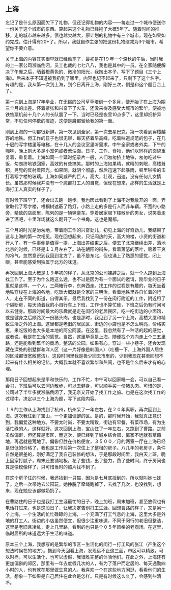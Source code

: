 ## 上海
忘记了是什么原因而欠下了礼物，但还记得礼物的内容——每走过一个城市便送你一份关于这个城市的东西。算起来这个礼物已经拖了大概5年了。随着时间的推移，走的城市越来越多，债也越欠越大，原计划的礼物中有三个城市，现在如果如约完成，估计得有20+了。所以，我就自作主张的把这份礼物缩减为3个城市，希望你不要介意。

关于上海的内容其实很早就已经动笔了，最初是在1９年一个深秋的午后，当时我的上一家公司濒临倒闭，员工也裁的七七八八，我也是其中的一员。在全家随便解决了午餐之后，晒着橙黄色的、微冷的阳光，我掏出本子，写下了题目《三个上海》。后来本子不知道被我扔到了哪里，内容也记不起来了，只剩下了这个名字。有趣的是，我从第一次到上海，到今日离开上海，刚好三次，倒是和这个题目合上了。

第一次到上海是17年毕业，在无锡的公司草草培训一个多月，便开始了在上海为期三个月的出差。怀着紧张和兴奋下了火车，还没来得及感受大城市的繁华，便被地铁售票机前十几个人的长队震了一下。当时已经是夜里10点多了，这里却拥挤异常，不见任何停歇的痕迹，这便是魔都留给我的第一面。

刚到上海的一切都很新鲜，第一次见到全家，第一次去星巴克，第一次看到穿楼越野的地铁。但工作的日子也很无聊，每天挤着早高峰，吃着味道规范的包子，在几十层的写字楼里等电梯，在十几人的会议室里听需求，中午全家或者外卖，下午的咖啡，晚上则大多是小笼包或者葱油面。日子、工作、食物，他们以同样的面貌重复着，重复着。上海如同一个延时纪录片一般，人们匆匆挤上地铁，匆匆吃过午饭，匆匆挤地铁回家，高效的有些搞笑。那时的上海如果晴，就晴的刺眼，高楼耸枳，晃晃的反射着阳光，如果阴，就阴个彻底，然后迅速下起暴雨，噼里啪啦的击打着写字楼的玻璃。上海如同威严的巨人，高大，壮观，迅速，没有任何儿女情长。虽然那时候我并没有一个魔都打工人的自觉，但现在想来，那样的生活就是上海打工人真实的样子了。

有时候下班早了，还会出去跑一跑步。我也因此看到了上海不对我敞开的一面。弄堂取代了写字楼，梧桐树遮蔽了路灯，小路上走的多是行人而非车辆。不宽的小路旁，精致的店面里，陈列的是一辆辆豪车。穿着居家服下楼散步的男女，说笑着走进了酒吧，十里洋场就这么翻开了一个书角。这也是魔都。

三个月的时光是匆匆地，带着刚工作的兴奋劲儿，初见上海的好奇劲儿，我结束了这与上海的第一次相见。现在回想起来，只记闷热的天，高大的楼，小资的街道和行人了。有一件事倒是值得一提，上海出差结束之后，便去了北京继续出差，落地北京的时候，已经是１１月左右了。站在朝阳的街头，看着萧瑟的落叶，吸着干爽的冷气，忽然意识到我回到北方了，虽不是东北，但也涌上了熟悉的感觉，闭上眼，甚至能感受到独属于北方的味道。

再次回到上海大概是１９年初的样子，从北京的公司裸辞之后，就一个人跑到上海找工作了。至于为什么跑这么远，也不过是因为有一个面试的邀请，刚毕业的日子里就是这样，一个人，三两箱行李，东奔西走。找工作的过程是有趣的，每天坐着地铁穿梭在上海的各地，吃饭大概就是全家的三明治，看着地铁里各自忙着的行人，走在不同的街道，自得其乐。最后我找到了一份在闵行附近的工作，附近租了个隔断房，每天骑着我的小自行车上下班，工作也不算忙碌，下班之后仍有时间可以去健身。那段时间最大的乐趣就是走在闵行的老居民区，吃一吃街边的小面馆，或是健身之后顺路买一份猪头肉。也是那时，我见到了另一个上海，高楼大厦和精致生活之外的上海。这里都是老旧的居民区，街边的小店也是不怎么明亮，价格实惠，来吃饭的也大多是本地的阿公阿婆。在这里，我忽然有了一种活的起的感觉，或者说，我是在生活的感觉。当然，这里毕竟是上海，随便找个方向走上个三五里路，还是能看到繁华的商场，整洁的公园。如果有心，穿过一些小巷子，还会发现藏在深处的别墅群和洋人区（这一片好像是韩国人）（吐槽一下，上海外国人居住的区域都很宽敞整洁）。这段时间里我是极少回去市里的，少到我现在甚至回想不起来有什么相关的记忆。大概我本就不喜欢繁华和热闹，也不是什么后来才有的心理。

那段日子回想起来是平和快乐的，工作不忙，中午可以回家睡一会，可以自己看一会书，下班后可以去河边散步，可以去健身，可以顺手买一份猪头肉。可惜的是，公司过了半年多就濒临倒闭了，我无奈又开始了找工作之旅。也是在这次找工作的过程中，决定以三个上海为题，写下这段内容。

１９的工作从上海找到了杭州，杭州呆了一年左右，在２０年离职，再次回到上海。这次我住到了宝山，一个更加偏僻的区。是的，那时候开始，我就真正意识到，我偏爱这种地方。不要太时尚，不要太精致，街边有早餐，有菜市场，有为生活忙碌的人，这样就好。这次回到上海，宝山住了一年左右，又跑到了曹路。之前虽然偏僻，但还算是市区，而这次，便已经到了城乡结合部，离家不远就有草莓地，再远就是荒地了。偏僻但胜在价格便宜，３５００／月的两室一厅在上海已经是很低的价格了，我也是工作后第一次住上了整租的房子。八几年的老房子，条件自然是很差的，刚好满足了我自己装修的想法，于是那段时间里，我白天上班，晚上回家打腻子，周末还要铺地板，花了些钱，出了些力，费了些时间，终于房间也算是像模像样了，只可惜当时的照片找不到了。

在这个房子住的时候，我还捡到一只猫，因为是七月底捡到的，所以就叫她七妹了。之后一次带她去公园玩，她挣脱了牵绳跑掉了，去找了几次，也没找到，想来，现在她应该都做奶奶了。

在曹路住的日子也是我打工生涯最忙的日子，晚上加班，周末加班，甚至放假也有电话打过来，也是这段日子，让我决定告别打工生涯。回想曹路的样子，又是另一个上海，一个生活的忙忙碌碌的上海，一个充满了打工气息的上海，这里大多是外地的打工人，街边的小店虽然便宜，但很少注重味道，不同于闵行的老旧但整洁，这里是老旧且凌乱，走上几里路，看到的也只是个０５年风格的老商场。在这里，临时居所的味道远大于生活的味道。

原本三个上海，我想写的是繁华的市区－生活化的闵行－打工风的张江（产生这个想法时候在的地方）。拖到今天回看上海，发现远不止这三面，市区可以精致，可以时尚，可以生活化，也可以虚假，我很难完整的体验他们。在此之外，上海还有更加偏僻的郊区，那里有一年去度假几次的人，有为了落户而定居的、每天通勤四小时的人，也有就在那里做生意的人。我喜欢一个在这些地方闲逛，看看他们的生活，想象一下如果是自己居住在此会是怎样。只是有时候这么久了，会感到些清冷。

